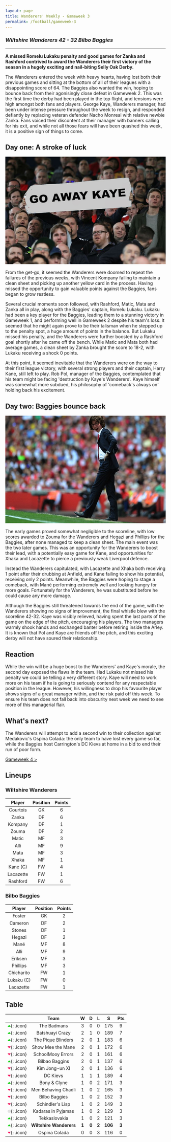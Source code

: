 ```yaml
---
layout: page
title: Wanderers' Weekly - Gameweek 3
permalink: /football/gameweek-3
---
```


### *Wiltshire Wanderers 42 - 32 Bilbo Baggies*
----------------------------------

**A missed Romelu Lukaku penalty and good games for Zanka and Rashford contrived to award the Wanderers their first victory of the season in a hugely exciting and nail-biting Selly Oak Derby.**

The Wanderers entered the week with heavy hearts, having lost both their previous games and sitting at the bottom of all of their leagues with a disappointing score of 64. The Baggies also wanted the win, hoping to bounce back from their agonisingly close defeat in Gameweek 2. This was the first time the derby had been played in the top flight, and tensions were high amongst both fans and players. George Kaye, Wanderers manager, had been under intense pressure throughout the week to resign, and responded defiantly by replacing veteran defender Nacho Monreal with relative newbie Zanka. Fans voiced their discontent at their manager with banners calling for his exit, and while not all those fears will have been quashed this week, it is a positive sign of things to come.

## Day one: A stroke of luck

![Fans brought banners to protest at the match](/images/football/gameweek-3/go-away-kaye.jpg)

From the get-go, it seemed the Wanderers were doomed to repeat the failures of the previous weeks, with Vincent Kompany failing to maintain a clean sheet and picking up another yellow card in the process. Having missed the opportunity to gain valuable points against the Baggies, fans began to grow restless.

Several crucial moments soon followed, with Rashford, Matic, Mata and Zanka all in play, along with the Baggies' captain, Romelu Lukaku. Lukaku had been a key player for the Baggies, leading them to a stunning victory in Gameweek 1, and performing well in Gameweek 2 despite his team's loss. It seemed that he might again prove to be their talisman when he stepped up to the penalty spot, a huge amount of points in the balance. But Lukaku missed his penalty, and the Wanderers were further boosted by a Rashford goal shortly after he came off the bench. While Matic and Mata both had average games, a clean sheet by Zanka brought the score to 18-2, with Lukaku receiving a shock 0 points.

At this point, it seemed inevitable that the Wanderers were on the way to their first league victory, with several strong players and their captain, Harry Kane, still left to play. Rob Pol, manager of the Baggies, contemplated that his team might be facing 'destruction by Kaye's Wanderers'. Kaye himself was somewhat more subdued, his philosophy of 'comeback's always on' holding back his excitement.

## Day two: Baggies bounce back

![Kaye shouts encouragement to his players](/images/football/gameweek-3/kaye-on-the-pitch.jpg)

The early games proved somewhat negligible to the scoreline, with low scores awarded to Zouma for the Wanderers and Hegazi and Phillips for the Baggies, after none managed to keep a clean sheet. The main event was the two later games. This was an opportunity for the Wanderers to boost their lead, with a potentially easy game for Kane, and opportunities for Xhaka and Lacazette to pierce a previously weak Liverpool defence.

Instead the Wanderers capitulated, with Lacazette and Xhaka both receiving 1 point after their drubbing at Anfield, and Kane failing to show his potential, receiving only 2 points. Meanwhile, the Baggies were hoping to stage a comeback, with Mané performing extremely well and looking hungry for more goals. Fortunately for the Wanderers, he was substituted before he could cause any more damage.

Although the Baggies still threatened towards the end of the game, with the Wanderers showing no signs of improvement, the final whistle blew with the scoreline 42-32. Kaye was visibly relieved, having spent the last parts of the game on the edge of the pitch, encouraging his players. The two managers warmly shook hands and exchanged banter before retiring inside the Arley. It is known that Pol and Kaye are friends off the pitch, and this exciting derby will not have soured their relationship.

## Reaction
While the win will be a huge boost to the Wanderers' and Kaye's morale, the second day exposed the flaws in the team. Had Lukaku not missed his penalty we could be telling a very different story. Kaye will need to work more on his team if he is going to seriously contend for any respectable position in the league. However, his willingness to drop his favourite player shows signs of a great manager within, and the risk paid off this week. To ensure his team does not fall back into obscurity next week we need to see more of this managerial flair.

## What's next?
The Wanderers will attempt to add a second win to their collection against Medakovic's Ospina Colada: the only team to have lost every game so far, while the Baggies host Carrington's DC Kievs at home in a bid to end their run of poor form.

[Gameweek 4 >](/football/gameweek-4)

## Lineups

### Wiltshire Wanderers

| **Player** | **Position** | **Points** |
| :--------: | :----------: | :--------: |
|  Courtois  |      GK      |     6      |
|   Zanka    |      DF      |     6      |
|  Kompany   |      DF      |     1      |
|   Zouma    |      DF      |     2      |
|   Matic    |      MF      |     3      |
|    Alli    |      MF      |     9      |
|    Mata    |      MF      |     3      |
|   Xhaka    |      MF      |     1      |
|  Kane (C)  |      FW      |     4      |
| Lacazette  |      FW      |     1      |
|  Rashford  |      FW      |     6      |

### Bilbo Baggies

| **Player** | **Position** | **Points** |
| :--------: | :----------: | :--------: |
|   Foster   |      GK      |     2      |
|  Cameron   |      DF      |     2      |
|   Stones   |      DF      |     1      |
|   Hegazi   |      DF      |     2      |
|    Mané    |      MF      |     8      |
|    Alli    |      MF      |     9      |
|  Eriksen   |      MF      |     3      |
|  Phillips  |      MF      |     3      |
| Chicharito |      FW      |     1      |
| Lukaku (C) |      FW      |     0      |
| Lacazette  |      FW      |     1      |


## Table

|                                        |        **Team**         | **W** | **D** | **L** |  **S**  | **Pts** |
| :------------------------------------: | :---------------------: | :---: | :---: | :---: | :-----: | :-----: |
| ![u](/images/football/u.webp){: .icon} |       The Badmans       |   3   |   0   |   0   |   175   |    9    |
| ![u](/images/football/u.webp){: .icon} |     Batshuayi Crazy     |   2   |   1   |   0   |   189   |    7    |
| ![u](/images/football/u.webp){: .icon} |   The Pique Blinders    |   2   |   0   |   1   |   183   |    6    |
| ![d](/images/football/d.webp){: .icon} |    Show Mee the Mane    |   2   |   0   |   1   |   172   |    6    |
| ![d](/images/football/d.webp){: .icon} |    SchoolMooy Errors    |   2   |   0   |   1   |   161   |    6    |
| ![u](/images/football/u.webp){: .icon} |     Bilbao Baggins      |   2   |   0   |   1   |   137   |    6    |
| ![d](/images/football/d.webp){: .icon} |     Kim Jong-un XI      |   2   |   0   |   1   |   136   |    6    |
| ![d](/images/football/d.webp){: .icon} |        DC Kievs         |   1   |   1   |   1   |   189   |    4    |
| ![u](/images/football/u.webp){: .icon} |      Bony & Clyne       |   1   |   0   |   2   |   171   |    3    |
| ![d](/images/football/d.webp){: .icon} |   Men Behaving Chadli   |   1   |   0   |   2   |   165   |    3    |
| ![d](/images/football/d.webp){: .icon} |      Bilbo Baggies      |   1   |   0   |   2   |   152   |    3    |
| ![d](/images/football/d.webp){: .icon} |    Schindler's Lisp     |   1   |   0   |   2   |   149   |    3    |
| ![s](/images/football/s.webp){: .icon} |   Kadaras in Pyjamas    |   1   |   0   |   2   |   129   |    3    |
| ![u](/images/football/u.webp){: .icon} |      Tekkaslovakia      |   1   |   0   |   2   |   121   |    3    |
| ![u](/images/football/u.webp){: .icon} | **Wiltshire Wanderers** | **1** | **0** | **2** | **106** |  **3**  |
| ![d](/images/football/d.webp){: .icon} |      Ospina Colada      |   0   |   0   |   3   |   116   |    0    |


